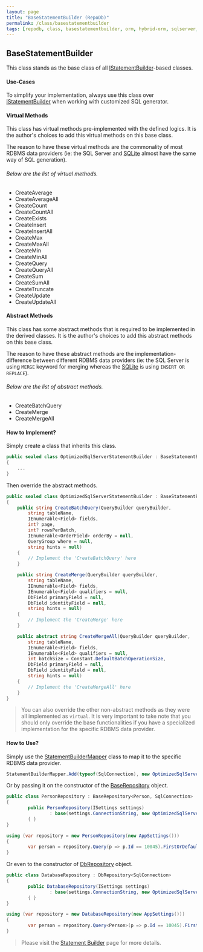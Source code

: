 ```yaml
---
layout: page
title: "BaseStatementBuilder (RepoDb)"
permalink: /class/basestatementbuilder
tags: [repodb, class, basestatementbuilder, orm, hybrid-orm, sqlserver, sqlite, mysql, postgresql]
---
```


## BaseStatementBuilder

This class stands as the base class of all [IStatementBuilder](/interface/istatementbuilder)-based classes.

#### Use-Cases

To simplify your implementation, always use this class over [IStatementBuilder](/interface/istatementbuilder) when working with customized SQL generator.

#### Virtual Methods

This class has virtual methods pre-implemented with the defined logics. It is the author's choices to add this virtual methods on this base class.

The reason to have these virtual methods are the commonality of most RDBMS data providers (ie: the SQL Server and [SQLite](https://www.nuget.org/packages/RepoDb.SqLite) almost have the same way of SQL generation).

###### Below are the list of virtual methods.

- CreateAverage
- CreateAverageAll
- CreateCount
- CreateCountAll
- CreateExists
- CreateInsert
- CreateInsertAll
- CreateMax
- CreateMaxAll
- CreateMin
- CreateMinAll
- CreateQuery
- CreateQueryAll
- CreateSum
- CreateSumAll
- CreateTruncate
- CreateUpdate
- CreateUpdateAll

#### Abstract Methods

This class has some abstract methods that is required to be implemented in the derived classes. It is the author's choices to add this abstract methods on this base class.

The reason to have these abstract methods are the implementation-difference between different RDBMS data providers (ie: the SQL Server is using `MERGE` keyword for merging whereas the [SQLite](https://www.nuget.org/packages/RepoDb.SqLite) is using `INSERT OR REPLACE`).

###### Below are the list of abstract methods.

- CreateBatchQuery
- CreateMerge
- CreateMergeAll

#### How to Implement?

Simply create a class that inherits this class.

```csharp
public sealed class OptimizedSqlServerStatementBuilder : BaseStatementBuilder
{
    ...
}
```

Then override the abstract methods.

```csharp
public sealed class OptimizedSqlServerStatementBuilder : BaseStatementBuilder
{
    public string CreateBatchQuery(QueryBuilder queryBuilder,
        string tableName,
        IEnumerable<Field> fields,
        int? page,
        int? rowsPerBatch,
        IEnumerable<OrderField> orderBy = null,
        QueryGroup where = null,
        string hints = null)
    {
        // Implement the 'CreateBatchQuery' here
    }

    public string CreateMerge(QueryBuilder queryBuilder,
        string tableName,
        IEnumerable<Field> fields,
        IEnumerable<Field> qualifiers = null,
        DbField primaryField = null,
        DbField identityField = null,
        string hints = null)
    {
        // Implement the 'CreateMerge' here
    }

    public abstract string CreateMergeAll(QueryBuilder queryBuilder,
        string tableName,
        IEnumerable<Field> fields,
        IEnumerable<Field> qualifiers = null,
        int batchSize = Constant.DefaultBatchOperationSize,
        DbField primaryField = null,
        DbField identityField = null,
        string hints = null)
    {
        // Implement the 'CreateMergeAll' here
    }
}
```

> You can also override the other non-abstract methods as they were all implemented as `virtual`. It is very important to take note that you should only override the base functionalities if you have a specialized implementation for the specific RDBMS data provider.

#### How to Use?

Simply use the [StatementBuilderMapper](/mapper/statementbuildermapper) class to map it to the specific RDBMS data provider.

```csharp
StatementBuilderMapper.Add(typeof(SqlConnection), new OptimizedSqlServerStatementBuilder(), true);
```

Or by passing it on the constructor of the [BaseRepository](/class/baserepository) object.

```csharp
public class PersonRepository : BaseRepository<Person, SqlConnection>
{
        public PersonRepository(ISettings settings)
                : base(settings.ConnectionString, new OptimizedSqlServerStatementBuilder())
        { }
}

using (var repository = new PersonRepository(new AppSettings()))
{
        var person = repository.Query(p => p.Id == 10045).FirstOrDefault();
}
```

Or even to the constructor of [DbRepository](/class/dbrepository) object.

```csharp
public class DatabaseRepository : DbRepository<SqlConnection>
{
        public DatabaseRepository(ISettings settings)
                : base(settings.ConnectionString, new OptimizedSqlServerStatementBuilder())
        { }
}

using (var repository = new DatabaseRepository(new AppSettings()))
{
        var person = repository.Query<Person>(p => p.Id == 10045).FirstOrDefault();
}
```

> Please visit the [Statement Builder](/extensibility/statementbuilder) page for more details.